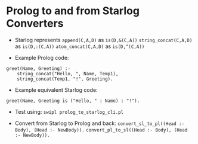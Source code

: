 # Prolog to and from Starlog Converters

* Starlog represents
`append(C,A,D)` as `is(D,&(C,A))`
`string_concat(C,A,D)` as `is(D,:(C,A))`
`atom_concat(C,A,D)` as `is(D,^(C,A))`

* Example Prolog code:
```
greet(Name, Greeting) :-
    string_concat("Hello, ", Name, Temp1),
    string_concat(Temp1, "!", Greeting).
```

* Example equivalent Starlog code:
```
greet(Name, Greeting is ("Hello, " : Name) : "!").
```

* Test using:
`swipl prolog_to_starlog_cli.pl`

* Convert from Starlog to Prolog and back:
`convert_sl_to_pl((Head :- Body), (Head :- NewBody)).`
`convert_pl_to_sl((Head :- Body), (Head :- NewBody)).`
